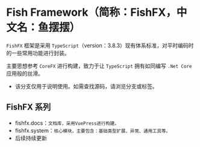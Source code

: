 # Fish Framework（简称：FishFX，中文名：鱼摆摆）
`FishFX` 框架是采用 `TypeScript`（version：3.8.3）现有体系标准，对平时编码时的一些常用功能进行封装。

主要思想参考 `CoreFX` 进行构建，致力于让 `TypeScript` 拥有如同编写 `.Net Core` 应用般的丝滑。 

* 该分支仅用于说明使用。如需查找源码，请浏览分支或标签。

## FishFX 系列
* fishfx.docs：`文档库，采用VuePress进行构建。`
* fishfx.system：`核心模块，主要包含：基础类型扩展、异常、通用工具等。`
* 后续持续更新
